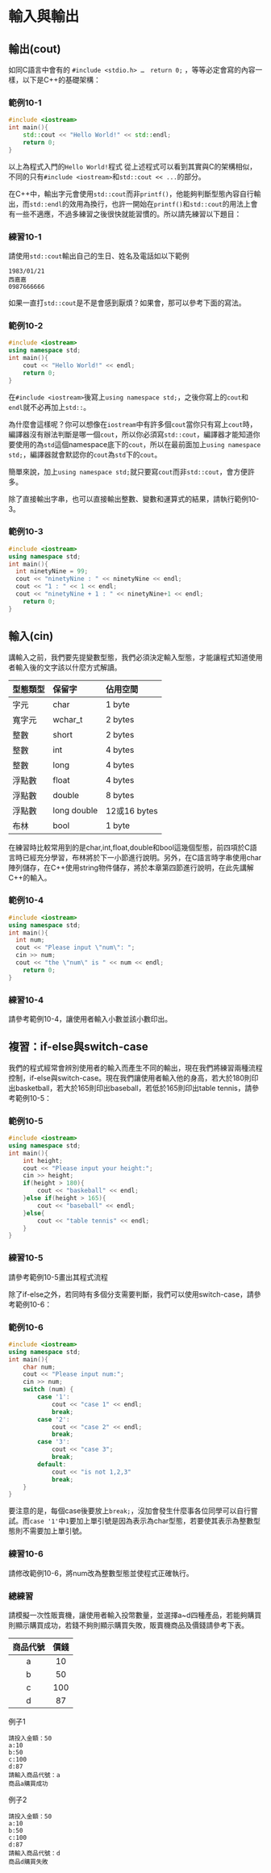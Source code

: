 # 輸入與輸出

## 輸出(cout)
如同C語言中會有的 `#include <stdio.h> …　return 0;` ，等等必定會寫的內容一樣，以下是C++的基礎架構：

### 範例10-1
```C++
#include <iostream>
int main(){
	std::cout << "Hello World!" << std::endl;
	return 0;
}
```

以上為程式入門的`Hello World!`程式 從上述程式可以看到其實與C的架構相似，不同的只有`#include <iostream>`和`std::cout << ...`的部分。

在C++中，輸出字元會使用`std::cout`而非`printf()`，他能夠判斷型態內容自行輸出，而`std::endl`的效用為換行，也許一開始在`printf()`和`std::cout`的用法上會有一些不適應，不過多練習之後很快就能習慣的。所以請先練習以下題目：

### 練習10-1
請使用`std::cout`輸出自己的生日、姓名及電話如以下範例

	1983/01/21
	西嘉嘉
	0987666666

如果一直打`std::cout`是不是會感到厭煩？如果會，那可以參考下面的寫法。

### 範例10-2
```C++
#include <iostream>
using namespace std;
int main(){
	cout << "Hello World!" << endl;
	return 0;
}
```

在`#include <iostream>`後寫上`using namespace std;`，之後你寫上的`cout`和`endl`就不必再加上`std::`。

為什麼會這樣呢？你可以想像在`iostream`中有許多個`cout`當你只有寫上`cout`時，編譯器沒有辦法判斷是哪一個`cout`，所以你必須寫`std::cout`，編譯器才能知道你要使用的為`std`這個namespace底下的`cout`，所以在最前面加上`using namespace std;`，編譯器就會默認你的`cout`為`std`下的`cout`。

簡單來說，加上`using namespace std;`就只要寫`cout`而非`std::cout`，會方便許多。

除了直接輸出字串，也可以直接輸出整數、變數和運算式的結果，請執行範例10-3。

### 範例10-3
```C++
#include <iostream>
using namespace std;
int main(){
  int ninetyNine = 99;
  cout << "ninetyNine : " << ninetyNine << endl;
  cout << "1 : " << 1 << endl;
  cout << "ninetyNine + 1 : " << ninetyNine+1 << endl;
	return 0;
}
```

## 輸入(cin)
講輸入之前，我們要先提變數型態，我們必須決定輸入型態，才能讓程式知道使用者輸入後的文字該以什麼方式解讀。

| **型態類型** | **保留字** | **佔用空間**|
|:-----|:----|:-----|
| 字元 | char |	1 byte |
|寬字元|wchar_t|2 bytes|
|整數|short|2 bytes|
|整數|int|4 bytes|
|整數|long|4 bytes|
|浮點數|float|4 bytes|
|浮點數|double|8 bytes|
|浮點數|long double|12或16 bytes|
|布林|bool|1 byte|

在練習時比較常用到的是char,int,float,double和bool這幾個型態，前四項於C語言時已經充分學習，布林將於下一小節進行說明。另外，在C語言時字串使用char陣列儲存，在C++使用string物件儲存，將於本章第四節進行說明，在此先講解C++的輸入。

### 範例10-4
```C++
#include <iostream>
using namespace std;
int main(){
  int num;
  cout << "Please input \"num\": ";
  cin >> num;
  cout << "the \"num\" is " << num << endl;
	return 0;
}
```
### 練習10-4
請參考範例10-4，讓使用者輸入小數並該小數印出。

## 複習：if-else與switch-case
我們的程式經常會辨別使用者的輸入而產生不同的輸出，現在我們將練習兩種流程控制，if-else與switch-case。現在我們讓使用者輸入他的身高，若大於180則印出basketball，若大於165則印出baseball，若低於165則印出table tennis，請參考範例10-5：
### 範例10-5
```C++
#include <iostream>
using namespace std;
int main(){
	int height;
	cout << "Please input your height:";
	cin >> height;
	if(height > 180){
		cout << "baskeball" << endl;
	}else if(height > 165){
		cout << "baseball" << endl;
	}else{
		cout << "table tennis" << endl;
	}
}
```
### 練習10-5
請參考範例10-5畫出其程式流程

除了if-else之外，若同時有多個分支需要判斷，我們可以使用switch-case，請參考範例10-6：
### 範例10-6
```C++
#include <iostream>
using namespace std;
int main(){
	char num;
	cout << "Please input num:";
	cin >> num;
	switch (num) {
		case '1':
			cout << "case 1" << endl;
			break;
		case '2':
			cout << "case 2" << endl;
			break;
		case '3':
			cout << "case 3";
			break;
		default:
			cout << "is not 1,2,3"
			break;
	}
}
```
要注意的是，每個case後要放上`break;`，沒加會發生什麼事各位同學可以自行嘗試。而`case '1'`中`1`要加上單引號是因為表示為char型態，若要使其表示為整數型態則不需要加上單引號。
### 練習10-6
請修改範例10-6，將num改為整數型態並使程式正確執行。

### 總練習
請模擬一次性販賣機，讓使用者輸入投幣數量，並選擇a~d四種產品，若能夠購買則顯示購買成功，若錢不夠則顯示購買失敗，販賣機商品及價錢請參考下表。

| **商品代號** | **價錢** |
|:-----:|:----:|
|a|10|
|b|50|
|c|100|
|d|87|

例子1

	請投入金額：50
	a:10
	b:50
	c:100
	d:87
	請輸入商品代號：a
	商品a購買成功

例子2

	請投入金額：50
	a:10
	b:50
	c:100
	d:87
	請輸入商品代號：d
	商品d購買失敗
